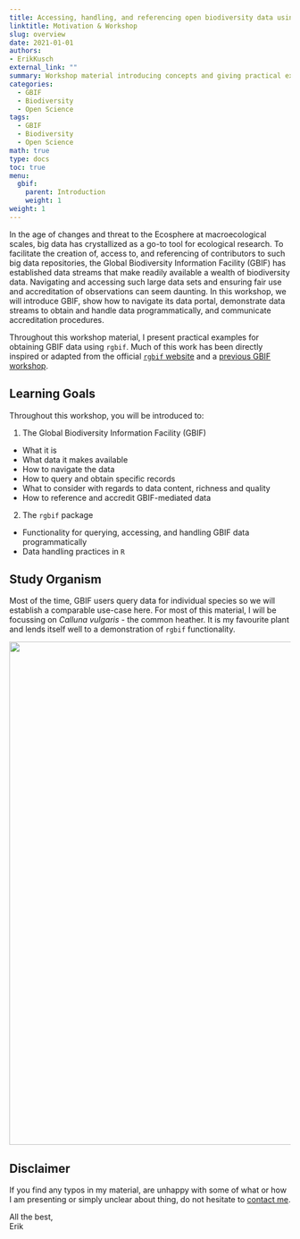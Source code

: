 ```yaml
---
title: Accessing, handling, and referencing open biodiversity data using the Global Biodiversity Information Facility (GBIF)
linktitle: Motivation & Workshop
slug: overview
date: 2021-01-01
authors:
- ErikKusch
external_link: ""
summary: Workshop material introducing concepts and giving practical examples for obtaining GBIF data using `rgbif`. Presented at the Living Norway Colloquium 2023 in Trondheim.
categories:
  - GBIF
  - Biodiversity
  - Open Science
tags:
  - GBIF
  - Biodiversity
  - Open Science
math: true
type: docs
toc: true 
menu:
  gbif:
    parent: Introduction
    weight: 1
weight: 1
---
```


In the age of changes and threat to the Ecosphere at macroecological scales, big data has crystallized as a go-to tool for ecological research. To facilitate the creation of, access to, and referencing of contributors to such big data repositories, the Global Biodiversity Information Facility (GBIF) has established data streams that make readily available a wealth of biodiversity data. Navigating and accessing such large data sets and ensuring fair use and accreditation of observations can seem daunting. In this workshop, we will introduce GBIF, show how to navigate its data portal, demonstrate data streams to obtain and handle data programmatically, and communicate accreditation procedures. 

Throughout this workshop material, I present practical examples for obtaining GBIF data using `rgbif`. Much of this work has been directly inspired or adapted from the official [`rgbif` website](https://docs.ropensci.org/rgbif/index.html) and a [previous GBIF workshop](https://gbif-europe.github.io/nordic_oikos_2018_r/).

## Learning Goals

Throughout this workshop, you will be introduced to:  

1. The Global Biodiversity Information Facility (GBIF)
- What it is
- What data it makes available
- How to navigate the data
- How to query and obtain specific records
- What to consider with regards to data content, richness and quality
- How to reference and accredit GBIF-mediated data

2. The `rgbif` package
- Functionality for querying, accessing, and handling GBIF data programmatically
- Data handling practices in `R`

## Study Organism
Most of the time, GBIF users query data for individual species so we will establish a comparable use-case here. For most of this material, I will be focussing on *Calluna vulgaris* - the common heather. It is my favourite plant and lends itself well to a demonstration of `rgbif` functionality.

<img src="/courses/gbif/Calluna.png" width="900"/>

## Disclaimer
If you find any typos in my material, are unhappy with some of what or how I am presenting or simply unclear about thing, do not hesitate to [contact me](/about/#contact).

All the best,  
Erik
